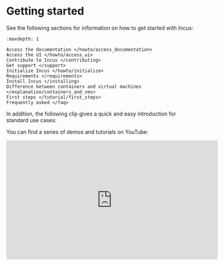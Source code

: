 # Getting started

See the following sections for information on how to get started with Incus:

```{toctree}
:maxdepth: 1

Access the documentation </howto/access_documentation>
Access the UI </howto/access_ui>
Contribute to Incus </contributing>
Get support </support>
Initialize Incus </howto/initialize>
Requirements </requirements>
Install Incus </installing>
Difference between containers and virtual machines </explanation/containers_and_vms>
First steps </tutorial/first_steps>
Frequently asked </faq>
```

In addition, the following clip gives a quick and easy introduction for standard use cases:

<div>
 <script id="asciicast-226224" src="https://asciinema.org/a/226224.js" async></script>
</div>

You can find a series of demos and tutorials on YouTube:

<iframe width="560" height="315" src="https://www.youtube.com/embed/videoseries?list=PLddduKsl-KEhleT9VTR4hbtlNdtMr6cFd" title="YouTube video player" frameborder="0" allow="accelerometer; autoplay; clipboard-write; encrypted-media; gyroscope; picture-in-picture" allowfullscreen></iframe>
